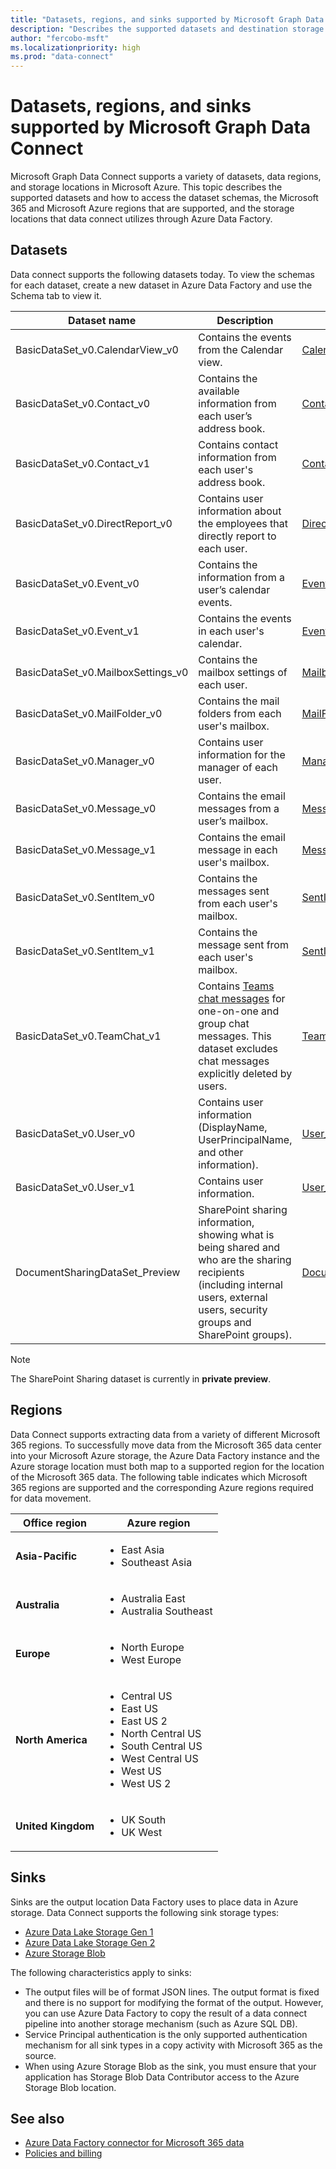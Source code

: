 ```yaml
---
title: "Datasets, regions, and sinks supported by Microsoft Graph Data Connect"
description: "Describes the supported datasets and destination storage types that can be used with Microsoft Graph Data Connect."
author: "fercobo-msft"
ms.localizationpriority: high
ms.prod: "data-connect"
---
```


# Datasets, regions, and sinks supported by Microsoft Graph Data Connect

Microsoft Graph Data Connect supports a variety of datasets, data regions, and storage locations in Microsoft Azure. This topic describes the supported datasets and how to access the dataset schemas, the Microsoft 365 and Microsoft Azure regions that are supported, and the storage locations that data connect utilizes through Azure Data Factory.

## Datasets

Data connect supports the following datasets today. To view the schemas for each dataset, create a new dataset in Azure Data Factory and use the Schema tab to view it.

| Dataset name | Description | Sample | Schema |
|--|--|--|--|
| BasicDataSet_v0.CalendarView_v0 | Contains the events from the Calendar view. | [CalendarView_v0](https://github.com/microsoftgraph/dataconnect-solutions/blob/main/sampledatasets/BasicDataSet_v0.CalendarView_v0.json) | [Schema](https://github.com/microsoftgraph/dataconnect-solutions/blob/main/datasetschemas/CalendarView_v0.md) |
| BasicDataSet_v0.Contact_v0 | Contains the available information from each user’s address book. | [Contact_v0](https://github.com/microsoftgraph/dataconnect-solutions/blob/main/sampledatasets/BasicDataSet_v0.Contact_v0.json) | [Schema](https://github.com/microsoftgraph/dataconnect-solutions/blob/main/datasetschemas/Contact_v0.md) |
| BasicDataSet_v0.Contact_v1 | Contains contact information from each user's address book. | [Contact_v1](https://github.com/microsoftgraph/dataconnect-solutions/blob/main/sampledatasets/BasicDataSet_v0.Contact_v1.json) | [Schema](https://github.com/microsoftgraph/dataconnect-solutions/blob/main/datasetschemas/Contact_v1.md) |
| BasicDataSet_v0.DirectReport_v0 | Contains user information about the employees that directly report to each user. | [DirectReport_v0](https://github.com/microsoftgraph/dataconnect-solutions/blob/main/sampledatasets/BasicDataSet_v0.DirectReport_v0.json) | [Schema](https://github.com/microsoftgraph/dataconnect-solutions/blob/main/datasetschemas/DirectReport_v0.md) |
| BasicDataSet_v0.Event_v0 | Contains the information from a user’s calendar events. | [Event_v0](https://github.com/microsoftgraph/dataconnect-solutions/blob/main/sampledatasets/BasicDataSet_v0.Event_v0.json) | [Schema](https://github.com/microsoftgraph/dataconnect-solutions/blob/main/datasetschemas/Event_v0.md) |
| BasicDataSet_v0.Event_v1 | Contains the events in each user's calendar. | [Event_v1](https://github.com/microsoftgraph/dataconnect-solutions/blob/main/sampledatasets/BasicDataSet_v0.Event_v1.json) | [Schema](https://github.com/microsoftgraph/dataconnect-solutions/blob/main/datasetschemas/Event_v1.md) |
| BasicDataSet_v0.MailboxSettings_v0 | Contains the mailbox settings of each user. | [MailboxSetting_v0](https://github.com/microsoftgraph/dataconnect-solutions/blob/main/sampledatasets/BasicDataSet_v0.MailboxSettings_v0.json) | [Schema](https://github.com/microsoftgraph/dataconnect-solutions/blob/main/datasetschemas/MailboxSettings_v0.md) |
| BasicDataSet_v0.MailFolder_v0 | Contains the mail folders from each user's mailbox. | [MailFolder_v0](https://github.com/microsoftgraph/dataconnect-solutions/blob/main/sampledatasets/BasicDataSet_v0.MailFolder_v0.json) | [Schema](https://github.com/microsoftgraph/dataconnect-solutions/blob/main/datasetschemas/MailFolder_v0.md) |
| BasicDataSet_v0.Manager_v0 | Contains user information for the manager of each user. | [Manager_v0](https://github.com/microsoftgraph/dataconnect-solutions/blob/main/sampledatasets/BasicDataSet_v0.Manager_v0.json) | [Schema](https://github.com/microsoftgraph/dataconnect-solutions/blob/main/datasetschemas/Manager_v0.md) |
| BasicDataSet_v0.Message_v0 | Contains the email messages from a user’s mailbox. | [Message_v0](https://github.com/microsoftgraph/dataconnect-solutions/blob/main/sampledatasets/BasicDataSet_v0.Message_v0.json) | [Schema](https://github.com/microsoftgraph/dataconnect-solutions/blob/main/datasetschemas/Message_v0.md) |
| BasicDataSet_v0.Message_v1 | Contains the email message in each user's mailbox. | [Message_v1](https://github.com/microsoftgraph/dataconnect-solutions/blob/main/sampledatasets/BasicDataSet_v0.Message_v1.json) | [Schema](https://github.com/microsoftgraph/dataconnect-solutions/blob/main/datasetschemas/Message_v1.md) |
| BasicDataSet_v0.SentItem_v0 | Contains the messages sent from each user's mailbox. | [SentItem_v0](https://github.com/microsoftgraph/dataconnect-solutions/blob/main/sampledatasets/BasicDataSet_v0.SentItem_v0.json) | [Schema](https://github.com/microsoftgraph/dataconnect-solutions/blob/main/datasetschemas/SentItem_v0.md) |
| BasicDataSet_v0.SentItem_v1 | Contains the message sent from each user's mailbox. | [SentItem_v1](https://github.com/microsoftgraph/dataconnect-solutions/blob/main/sampledatasets/BasicDataSet_v0.SentItem_v1.json) | [Schema](https://github.com/microsoftgraph/dataconnect-solutions/blob/main/datasetschemas/SentItem_v1.md) |
| BasicDataSet_v0.TeamChat_v1 | Contains [Teams chat messages](https://support.microsoft.com/office/first-things-to-know-about-chat-in-microsoft-teams-88ed0a06-6b59-43a3-8cf7-40c01f2f92f2) for one-on-one and group chat messages. This dataset excludes chat messages explicitly deleted by users. | [TeamChat_v1](https://github.com/microsoftgraph/dataconnect-solutions/blob/main/sampledatasets/BasicDataSet_v0.TeamChat_v1.json) | [Schema](https://github.com/microsoftgraph/dataconnect-solutions/blob/main/datasetschemas/TeamChat_v1.md) |
| BasicDataSet_v0.User_v0 | Contains user information (DisplayName, UserPrincipalName, and other information). | [User_v0](https://github.com/microsoftgraph/dataconnect-solutions/blob/main/sampledatasets/BasicDataSet_v0.User_v0.json) | [Schema](https://github.com/microsoftgraph/dataconnect-solutions/blob/main/datasetschemas/User_v0.md) |
| BasicDataSet_v0.User_v1 | Contains user information. | [User_v1](https://github.com/microsoftgraph/dataconnect-solutions/blob/main/sampledatasets/BasicDataSet_v0.User_v1.json) | [Schema](https://github.com/microsoftgraph/dataconnect-solutions/blob/main/datasetschemas/User_v1.md) |
| DocumentSharingDataSet_Preview | SharePoint sharing information, showing what is being shared and who are the sharing recipients (including internal users, external users, security groups and SharePoint groups).  | [DocumentSharing_v0_Preview](https://github.com/microsoftgraph/dataconnect-solutions/blob/main/sampledatasets/DocumentSharingDataset_v0_Preview.json) | [Schema](https://github.com/microsoftgraph/dataconnect-solutions/blob/main/datasetschemas/DocumentSharingDataset_v0_Preview.md) |

> [!NOTE]
> The SharePoint Sharing dataset is currently in **private preview**.

## Regions

Data Connect supports extracting data from a variety of different Microsoft 365 regions. To successfully move data from the Microsoft 365 data center into your Microsoft Azure storage, the Azure Data Factory instance and the Azure storage location must both map to a supported region for the location of the Microsoft 365 data. The following table indicates which Microsoft 365 regions are supported and the corresponding Azure regions required for data movement.

| Office region      | Azure region                                                                                                                                                               |
| ------------------ | -------------------------------------------------------------------------------------------------------------------------------------------------------------------------- |
| **Asia-Pacific**   | <ul><li>East Asia</li><li>Southeast Asia</li></ul>                                                                                                                         |
| **Australia**      | <ul><li>Australia East</li><li>Australia Southeast</li></ul>                                                                                                               |
| **Europe**         | <ul><li>North Europe</li><li>West Europe</li></ul>                                                                                                                         |
| **North America**  | <ul><li>Central US</li><li>East US</li><li>East US 2</li><li>North Central US</li><li>South Central US</li><li>West Central US</li><li>West US</li><li>West US 2</li></ul> |
| **United Kingdom** | <ul><li>UK South</li><li>UK West</li></ul>                                                                                                                                 |

## Sinks

Sinks are the output location Data Factory uses to place data in Azure storage. Data Connect supports the following sink storage types:

- [Azure Data Lake Storage Gen 1](/azure/data-lake-store/data-lake-store-overview)
- [Azure Data Lake Storage Gen 2](/azure/storage/blobs/data-lake-storage-introduction)
- [Azure Storage Blob](/azure/storage/blobs/storage-blobs-overview)

The following characteristics apply to sinks:

- The output files will be of format JSON lines. The output format is fixed and there is no support for modifying the format of the output. However, you can use Azure Data Factory to copy the result of a data connect pipeline into another storage mechanism (such as Azure SQL DB).
- Service Principal authentication is the only supported authentication mechanism for all sink types in a copy activity with Microsoft 365 as the source.
- When using Azure Storage Blob as the sink, you must ensure that your application has Storage Blob Data Contributor access to the Azure Storage Blob location.

## See also

- [Azure Data Factory connector for Microsoft 365 data](/azure/data-factory/connector-office-365)
- [Policies and billing](data-connect-policies.md)
